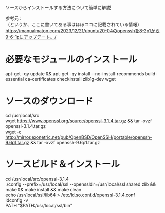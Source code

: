 ソースからインストールする方法について簡単に解説  
  
参考元：  
（というか、ここに書いてある事はほぼココに記載されている情報）  
https://manualmaton.com/2023/12/21/ubuntu20-04のopensshを8-2p1から9-6-1pにアップデート。/  
  
# 必要なモジュールのインストール  
apt-get -qy update && apt-get -qy install --no-install-recommends build-essential ca-certificates checkinstall zlib1g-dev wget  

# ソースのダウンロード  
cd /usr/local/src  
wget https://www.openssl.org/source/openssl-3.1.4.tar.gz && tar -xvzf openssl-3.1.4.tar.gz  
wget -c http://mirror.exonetric.net/pub/OpenBSD/OpenSSH/portable/openssh-9.6p1.tar.gz && tar -xvzf openssh-9.6p1.tar.gz  

# ソースビルド＆インストール  
cd /usr/local/src/openssl-3.1.4  
./config --prefix=/usr/local/ssl --openssldir=/usr/local/ssl shared zlib && make && make install && make clean  
echo /usr/local/ssl/lib64 > /etc/ld.so.conf.d/openssl-3.1.4.conf  
ldconfig -v  
PATH "$PATH:/usr/local/ssl/bin"  